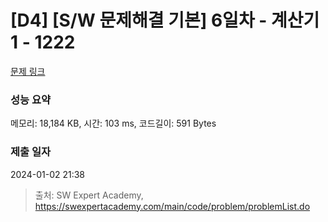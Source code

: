 # [D4] [S/W 문제해결 기본] 6일차 - 계산기1 - 1222 

[문제 링크](https://swexpertacademy.com/main/code/problem/problemDetail.do?contestProbId=AV14mbSaAEwCFAYD) 

### 성능 요약

메모리: 18,184 KB, 시간: 103 ms, 코드길이: 591 Bytes

### 제출 일자

2024-01-02 21:38



> 출처: SW Expert Academy, https://swexpertacademy.com/main/code/problem/problemList.do